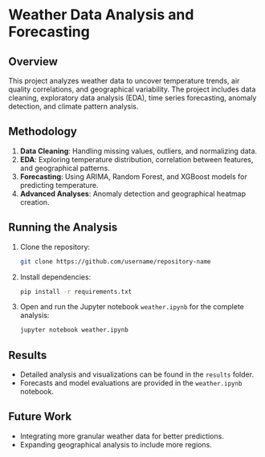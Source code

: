 # Weather Data Analysis and Forecasting

## Overview
This project analyzes weather data to uncover temperature trends, air quality correlations, and geographical variability. The project includes data cleaning, exploratory data analysis (EDA), time series forecasting, anomaly detection, and climate pattern analysis.

## Methodology
1. **Data Cleaning**: Handling missing values, outliers, and normalizing data.
2. **EDA**: Exploring temperature distribution, correlation between features, and geographical patterns.
3. **Forecasting**: Using ARIMA, Random Forest, and XGBoost models for predicting temperature.
4. **Advanced Analyses**: Anomaly detection and geographical heatmap creation.

## Running the Analysis
1. Clone the repository: 
    ```bash
    git clone https://github.com/username/repository-name
    ```
2. Install dependencies: 
    ```bash
    pip install -r requirements.txt
    ```
3. Open and run the Jupyter notebook `weather.ipynb` for the complete analysis:
    ```bash
    jupyter notebook weather.ipynb
    ```

## Results
- Detailed analysis and visualizations can be found in the `results` folder.
- Forecasts and model evaluations are provided in the `weather.ipynb` notebook.

## Future Work
- Integrating more granular weather data for better predictions.
- Expanding geographical analysis to include more regions.
